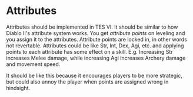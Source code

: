 # Attributes

Attributes should be implemented in TES VI. It should be similar to how Diablo II's attribute system works. You get *attribute points* on leveling and you assign it to the attributes. Attribute points are locked in, in other words not revertable. Attributes could be like Str, Int, Dex, Agi, etc. and applying points to each attribute has some effect on a skill. E.g. Increasing Str increases Melee damage, while increasing Agi increases Archery damage and movement speed.

It should be like this because it encourages players to be more strategic, but could also annoy the player when points are assigned wrong in hindsight.
